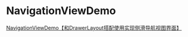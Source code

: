# NavigationViewDemo
[NavigationViewDemo【和DrawerLayout搭配使用实现侧滑导航视图界面】](https://www.cnblogs.com/whycxb/p/9372330.html)
